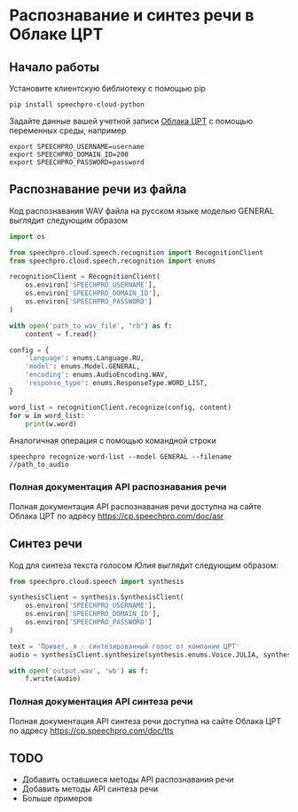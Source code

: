 # Распознавание и синтез речи в Облаке ЦРТ

## Начало работы
Установите клиентскую библиотеку с помощью pip
```
pip install speechpro-cloud-python
```

Задайте данные вашей учетной записи [Облака ЦРТ](https://cp.speechpro.com) с помощью переменных среды, например
```
export SPEECHPRO_USERNAME=username
export SPEECHPRO_DOMAIN_ID=200
export SPEECHPRO_PASSWORD=password
```

## Распознавание речи из файла
Код распознавания WAV файла на русском языке моделью GENERAL выглядит следующим образом
```python
import os

from speechpro.cloud.speech.recognition import RecognitionClient
from speechpro.cloud.speech.recognition import enums

recognitionClient = RecognitionClient(
    os.environ['SPEECHPRO_USERNAME'],
    os.environ['SPEECHPRO_DOMAIN_ID'],
    os.environ['SPEECHPRO_PASSWORD']
)

with open('path_to_wav_file', "rb") as f:
    content = f.read()

config = {
    'language': enums.Language.RU,
    'model': enums.Model.GENERAL,
    'encoding': enums.AudioEncoding.WAV,
    'response_type': enums.ResponseType.WORD_LIST,
}

word_list = recognitionClient.recognize(config, content)
for w in word_list:
    print(w.word)
```

Аналогичная операция с помощью командной строки
```
speechpro recognize-word-list --model GENERAL --filename //path_to_audio
```

### Полная документация API распознавания речи
Полная документация API распознавания речи доступна на сайте Облака ЦРТ по адресу https://cp.speechpro.com/doc/asr

## Синтез речи
Код для синтеза текста голосом *Юлия* выглядит следующим образом:
```python
from speechpro.cloud.speech import synthesis

synthesisClient = synthesis.SynthesisClient(
    os.environ['SPEECHPRO_USERNAME'],
    os.environ['SPEECHPRO_DOMAIN_ID'],
    os.environ['SPEECHPRO_PASSWORD']
)

text = 'Привет, я - синтезированный голос от компании ЦРТ'
audio = synthesisClient.synthesize(synthesis.enums.Voice.JULIA, synthesis.enums.PlaybackProfile.SPEAKER, text)

with open('output.wav', 'wb') as f:
    f.write(audio)
```

### Полная документация API синтеза речи
Полная документация API синтеза речи доступна на сайте Облака ЦРТ по адресу https://cp.speechpro.com/doc/tts

## TODO
* Добавить оставшиеся методы API распознавания речи
* Добавить методы API синтеза речи
* Больше примеров
